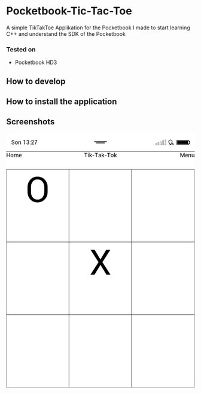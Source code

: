 # Pocketbook-Tic-Tac-Toe

A simple TikTakToe Applikation for the Pocketbook I made to start learning C++ and understand the SDK of the Pocketbook


### Tested on
* Pocketbook HD3

## How to develop


## How to install the application


## Screenshots
![Screenshot 1](/screenshots/1.bmp#raw "Pocketbook Screenshot")



